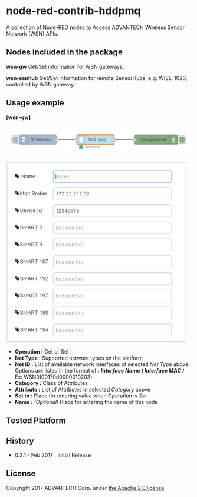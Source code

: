 # node-red-contrib-hddpmq
A collection of [Node-RED](http://nodered.org) nodes to Access ADVANTECH  Wireless Sensor Network (WSN) APIs.


## Nodes included in the package
**wsn-gw** Get/Set information for WSN gateways.

**wsn-senhub** Get/Set information for remote SensorHubs, e.g. WISE-1020, controlled by WSN gateway.

## Usage example
**[wsn-gw]**

![Flow_wsn-gw](./image/hddpmq_20170123_2.png)

![Edit_wsn-gw](./image/hddpmq_20170123_1.png)

- **Operation :** Get or Set
- **Net Type :** Supported network types on the platform
- **Net ID :** List of available network interfaces of selected *Net Type* above. Options are listed in the format of : ***Interface Name ( Interface MAC )***. Ex: WSN0(00170d0000010203)
- **Category :** Class of Attributes
- **Attribute :** List of Attributes in selected *Category* above
- **Set to :** Place for entering value when Operation is *Set*
- **Name :** *(Optional)* Place for entering the name of this node

## Tested Platform 

 
## History
- 0.2.1 - Feb 2017 : Initial Release

## License
Copyright 2017 ADVANTECH Corp. under [the Apache 2.0 license](LICENSE)

